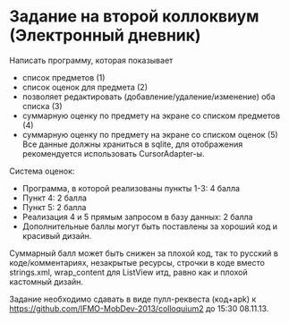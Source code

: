 Задание на второй коллоквиум (Электронный дневник)
===========
Написать программу, которая показывает
- список предметов (1)
- список оценок для предмета (2)
- позволяет редактировать (добавление/удаление/изменение) оба списка (3)
- суммарную оценку по предмету на экране со списком предметов (4)
- суммарную оценку по предмету на экране со списком оценок (5)
Все данные должны храниться в sqlite, для отображения рекомендуется использовать CursorAdapter-ы.

 
Система оценок:
- Программа, в которой реализованы пункты 1-3: 4 балла
- Пункт 4: 2 балла
- Пункт 5: 2 балла
- Реализация 4 и 5 прямым запросом в базу данных: 2 балла
- Дополнительные баллы могут быть поставлены за хороший код и красивый дизайн.
 
Суммарный балл может быть снижен за плохой код, так то русский в коде/комментариях, незакрытые ресурсы, строчки в коде вместо strings.xml, wrap_content для ListView итд, равно как и плохой кастомный дизайн.

Задание необходимо сдавать в виде пулл-реквеста (код+apk) к https://github.com/IFMO-MobDev-2013/colloquium2 до 15:30 08.11.13.

